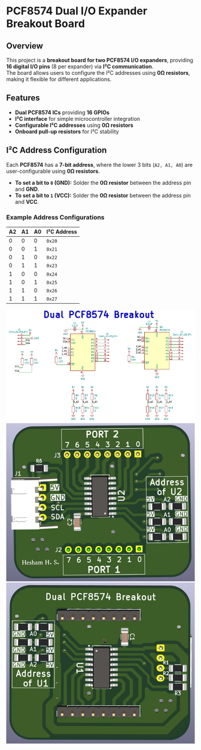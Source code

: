 # PCF8574 Dual I/O Expander Breakout Board

## Overview
This project is a **breakout board for two PCF8574 I/O expanders**, providing **16 digital I/O pins** (8 per expander) via **I²C communication**.  
The board allows users to configure the I²C addresses using **0Ω resistors**, making it flexible for different applications.

## Features
- **Dual PCF8574 ICs** providing **16 GPIOs**
- **I²C interface** for simple microcontroller integration
- **Configurable I²C addresses** using **0Ω resistors**
- **Onboard pull-up resistors** for I²C stability

## I²C Address Configuration
Each **PCF8574** has a **7-bit address**, where the lower 3 bits (`A2, A1, A0`) are user-configurable using **0Ω resistors**.

- **To set a bit to `0` (GND):** Solder the **0Ω resistor** between the address pin and **GND**.
- **To set a bit to `1` (VCC):** Solder the **0Ω resistor** between the address pin and **VCC**.

### Example Address Configurations
| A2 | A1 | A0 | I²C Address |
|----|----|----|------------|
| 0  | 0  | 0  | `0x20` |
| 0  | 0  | 1  | `0x21` |
| 0  | 1  | 0  | `0x22` |
| 0  | 1  | 1  | `0x23` |
| 1  | 0  | 0  | `0x24` |
| 1  | 0  | 1  | `0x25` |
| 1  | 1  | 0  | `0x26` |
| 1  | 1  | 1  | `0x27` |

![Schematic Diagram](Capture_Schematic.PNG)
![Front View](Capture_Front.PNG)
![Back View](Capture_Back.PNG)